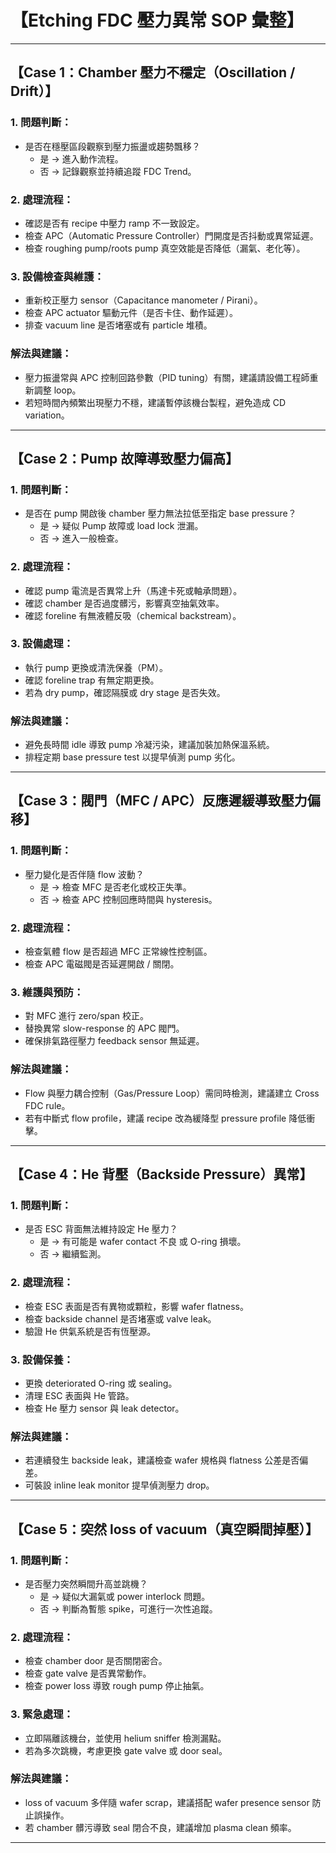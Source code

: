 # 【Etching FDC 壓力異常 SOP 彙整】

---

## 【Case 1：Chamber 壓力不穩定（Oscillation / Drift）】

### 1. 問題判斷：
- 是否在穩壓區段觀察到壓力振盪或趨勢飄移？
  - 是 → 進入動作流程。
  - 否 → 記錄觀察並持續追蹤 FDC Trend。

### 2. 處理流程：
- 確認是否有 recipe 中壓力 ramp 不一致設定。
- 檢查 APC（Automatic Pressure Controller）門開度是否抖動或異常延遲。
- 檢查 roughing pump/roots pump 真空效能是否降低（漏氣、老化等）。

### 3. 設備檢查與維護：
- 重新校正壓力 sensor（Capacitance manometer / Pirani）。
- 檢查 APC actuator 驅動元件（是否卡住、動作延遲）。
- 排查 vacuum line 是否堵塞或有 particle 堆積。

### 解法與建議：
- 壓力振盪常與 APC 控制回路參數（PID tuning）有關，建議請設備工程師重新調整 loop。
- 若短時間內頻繁出現壓力不穩，建議暫停該機台製程，避免造成 CD variation。

---

## 【Case 2：Pump 故障導致壓力偏高】

### 1. 問題判斷：
- 是否在 pump 開啟後 chamber 壓力無法拉低至指定 base pressure？
  - 是 → 疑似 Pump 故障或 load lock 泄漏。
  - 否 → 進入一般檢查。

### 2. 處理流程：
- 確認 pump 電流是否異常上升（馬達卡死或軸承問題）。
- 確認 chamber 是否過度髒污，影響真空抽氣效率。
- 確認 foreline 有無液體反吸（chemical backstream）。

### 3. 設備處理：
- 執行 pump 更換或清洗保養（PM）。
- 確認 foreline trap 有無定期更換。
- 若為 dry pump，確認隔膜或 dry stage 是否失效。

### 解法與建議：
- 避免長時間 idle 導致 pump 冷凝污染，建議加裝加熱保溫系統。
- 排程定期 base pressure test 以提早偵測 pump 劣化。

---

## 【Case 3：閥門（MFC / APC）反應遲緩導致壓力偏移】

### 1. 問題判斷：
- 壓力變化是否伴隨 flow 波動？
  - 是 → 檢查 MFC 是否老化或校正失準。
  - 否 → 檢查 APC 控制回應時間與 hysteresis。

### 2. 處理流程：
- 檢查氣體 flow 是否超過 MFC 正常線性控制區。
- 檢查 APC 電磁閥是否延遲開啟 / 關閉。

### 3. 維護與預防：
- 對 MFC 進行 zero/span 校正。
- 替換異常 slow-response 的 APC 閥門。
- 確保排氣路徑壓力 feedback sensor 無延遲。

### 解法與建議：
- Flow 與壓力耦合控制（Gas/Pressure Loop）需同時檢測，建議建立 Cross FDC rule。
- 若有中斷式 flow profile，建議 recipe 改為緩降型 pressure profile 降低衝擊。

---

## 【Case 4：He 背壓（Backside Pressure）異常】

### 1. 問題判斷：
- 是否 ESC 背面無法維持設定 He 壓力？
  - 是 → 有可能是 wafer contact 不良 或 O-ring 損壞。
  - 否 → 繼續監測。

### 2. 處理流程：
- 檢查 ESC 表面是否有異物或顆粒，影響 wafer flatness。
- 檢查 backside channel 是否堵塞或 valve leak。
- 驗證 He 供氣系統是否有恆壓源。

### 3. 設備保養：
- 更換 deteriorated O-ring 或 sealing。
- 清理 ESC 表面與 He 管路。
- 檢查 He 壓力 sensor 與 leak detector。

### 解法與建議：
- 若連續發生 backside leak，建議檢查 wafer 規格與 flatness 公差是否偏差。
- 可裝設 inline leak monitor 提早偵測壓力 drop。

---

## 【Case 5：突然 loss of vacuum（真空瞬間掉壓）】

### 1. 問題判斷：
- 是否壓力突然瞬間升高並跳機？
  - 是 → 疑似大漏氣或 power interlock 問題。
  - 否 → 判斷為暫態 spike，可進行一次性追蹤。

### 2. 處理流程：
- 檢查 chamber door 是否關閉密合。
- 檢查 gate valve 是否異常動作。
- 檢查 power loss 導致 rough pump 停止抽氣。

### 3. 緊急處理：
- 立即隔離該機台，並使用 helium sniffer 檢測漏點。
- 若為多次跳機，考慮更換 gate valve 或 door seal。

### 解法與建議：
- loss of vacuum 多伴隨 wafer scrap，建議搭配 wafer presence sensor 防止誤操作。
- 若 chamber 髒污導致 seal 閉合不良，建議增加 plasma clean 頻率。

---